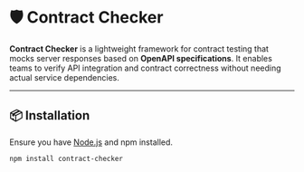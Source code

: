 # 🛡️ Contract Checker

**Contract Checker** is a lightweight framework for contract testing that mocks server responses based on **OpenAPI specifications**. It enables teams to verify API integration and contract correctness without needing actual service dependencies.

---

## 📦 Installation

Ensure you have [Node.js](https://nodejs.org/) and npm installed.

```bash
npm install contract-checker